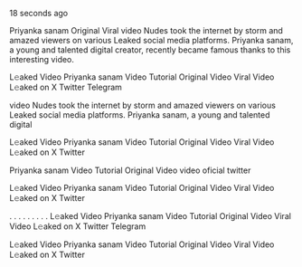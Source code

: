 18 seconds ago

Priyanka sanam Original Viral video Nudes took the internet by storm and amazed viewers on various Leaked social media platforms. Priyanka sanam, a young and talented digital creator, recently became famous thanks to this interesting video.

L𝚎aked Video Priyanka sanam Video Tutorial Original Video Viral Video L𝚎aked on X Twitter Telegram

video Nudes took the internet by storm and amazed viewers on various Leaked social media platforms. Priyanka sanam, a young and talented digital 

L𝚎aked Video Priyanka sanam Video Tutorial Original Video Viral Video L𝚎aked on X Twitter

Priyanka sanam Video Tutorial Original Video video oficial twitter

L𝚎aked Video Priyanka sanam Video Tutorial Original Video Viral Video L𝚎aked on X Twitter

. . . . . . . . . L𝚎aked Video Priyanka sanam Video Tutorial Original Video Viral Video L𝚎aked on X Twitter Telegram

L𝚎aked Video Priyanka sanam Video Tutorial Original Video Viral Video L𝚎aked on X Twitter



